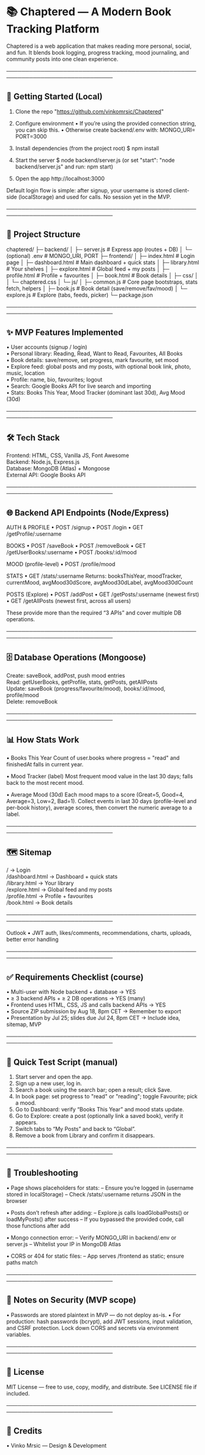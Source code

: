 # 📚 Chaptered — A Modern Book Tracking Platform

Chaptered is a web application that makes reading more personal, social, and fun.
It blends book logging, progress tracking, mood journaling, and community posts
into one clean experience.

──────────────────────────────────────────────────────────────────────────────

## 🚀 Getting Started (Local)

1) Clone the repo "https://github.com/vinkomrsic/Chaptered"

2) Configure environment
   • If you’re using the provided connection string, you can skip this.
   • Otherwise create backend/.env with:
   MONGO_URI=<your-mongodb-uri>
   PORT=3000

3) Install dependencies (from the project root)
   $ npm install

4) Start the server
   $ node backend/server.js
   (or set "start": "node backend/server.js" and run: npm start)

5) Open the app
   http://localhost:3000

Default login flow is simple: after signup, your username is stored client-side
(localStorage) and used for calls. No session yet in the MVP.

──────────────────────────────────────────────────────────────────────────────

## 🧱 Project Structure

chaptered/
├─ backend/
│  ├─ server.js               # Express app (routes + DB)
│  └─ (optional) .env         # MONGO_URI, PORT
├─ frontend/
│  ├─ index.html              # Login page
│  ├─ dashboard.html          # Main dashboard + quick stats
│  ├─ library.html            # Your shelves
│  ├─ explore.html            # Global feed + my posts
│  ├─ profile.html            # Profile + favourites
│  ├─ book.html               # Book details
│  ├─ css/
│  │  └─ chaptered.css
│  └─ js/
│     ├─ common.js            # Core page bootstraps, stats fetch, helpers
│     ├─ book.js              # Book detail (save/remove/fav/mood)
│     └─ explore.js           # Explore (tabs, feeds, picker)
└─ package.json

──────────────────────────────────────────────────────────────────────────────

## ✨ MVP Features Implemented

• User accounts (signup / login)  
• Personal library: Reading, Read, Want to Read, Favourites, All Books  
• Book details: save/remove, set progress, mark favourite, set mood  
• Explore feed: global posts and my posts, with optional book link, photo, music, location  
• Profile: name, bio, favourites; logout  
• Search: Google Books API for live search and importing  
• Stats: Books This Year, Mood Tracker (dominant last 30d), Avg Mood (30d)

──────────────────────────────────────────────────────────────────────────────

## 🛠️ Tech Stack

Frontend: HTML, CSS, Vanilla JS, Font Awesome  
Backend: Node.js, Express.js  
Database: MongoDB (Atlas) + Mongoose  
External API: Google Books API

──────────────────────────────────────────────────────────────────────────────

## 🌐 Backend API Endpoints (Node/Express)

AUTH & PROFILE
• POST   /signup
• POST   /login
• GET    /getProfile/:username

BOOKS
• POST   /saveBook
• POST   /removeBook
• GET    /getUserBooks/:username
• POST   /books/:id/mood

MOOD (profile-level)
• POST   /profile/mood

STATS
• GET    /stats/:username
Returns: booksThisYear, moodTracker, currentMood,
avgMood30dScore, avgMood30dLabel, avgMood30dCount

POSTS (Explore)
• POST   /addPost
• GET    /getPosts/:username          (newest first)
• GET    /getAllPosts                 (newest first, across all users)

These provide more than the required “3 APIs” and cover multiple DB operations.

──────────────────────────────────────────────────────────────────────────────

## 🗄️ Database Operations (Mongoose)

Create: saveBook, addPost, push mood entries  
Read: getUserBooks, getProfile, stats, getPosts, getAllPosts  
Update: saveBook (progress/favourite/mood), books/:id/mood, profile/mood  
Delete: removeBook

──────────────────────────────────────────────────────────────────────────────

## 📊 How Stats Work

• Books This Year
Count of user.books where progress = "read" and finishedAt falls in current year.

• Mood Tracker (label)
Most frequent mood value in the last 30 days; falls back to the most recent mood.

• Average Mood (30d)
Each mood maps to a score (Great=5, Good=4, Average=3, Low=2, Bad=1).
Collect events in last 30 days (profile-level and per-book history), average scores,
then convert the numeric average to a label.

──────────────────────────────────────────────────────────────────────────────

## 🗺️ Sitemap

/                  → Login  
/dashboard.html    → Dashboard + quick stats  
/library.html      → Your library  
/explore.html      → Global feed and my posts  
/profile.html      → Profile + favourites  
/book.html         → Book details

──────────────────────────────────────────────────────────────────────────────

Outlook
• JWT auth, likes/comments, recommendations, charts, uploads, better error handling

──────────────────────────────────────────────────────────────────────────────

## ✅ Requirements Checklist (course)

• Multi-user with Node backend + database                 → YES  
• ≥ 3 backend APIs + ≥ 2 DB operations                     → YES (many)  
• Frontend uses HTML, CSS, JS and calls backend APIs       → YES  
• Source ZIP submission by Aug 18, 8pm CET                 → Remember to export  
• Presentation by Jul 25; slides due Jul 24, 8pm CET       → Include idea, sitemap, MVP

──────────────────────────────────────────────────────────────────────────────

## 🧪 Quick Test Script (manual)

1) Start server and open the app.
2) Sign up a new user, log in.
3) Search a book using the search bar; open a result; click Save.
4) In book page: set progress to "read" or "reading"; toggle Favourite; pick a mood.
5) Go to Dashboard: verify “Books This Year” and mood stats update.
6) Go to Explore: create a post (optionally link a saved book), verify it appears.
7) Switch tabs to “My Posts” and back to “Global”.
8) Remove a book from Library and confirm it disappears.

──────────────────────────────────────────────────────────────────────────────

## 🧯 Troubleshooting

• Page shows placeholders for stats:
– Ensure you’re logged in (username stored in localStorage)
– Check /stats/:username returns JSON in the browser

• Posts don’t refresh after adding:
– Explore.js calls loadGlobalPosts() or loadMyPosts() after success
– If you bypassed the provided code, call those functions after add

• Mongo connection error:
– Verify MONGO_URI in backend/.env or server.js
– Whitelist your IP in MongoDB Atlas

• CORS or 404 for static files:
– App serves /frontend as static; ensure paths match

──────────────────────────────────────────────────────────────────────────────

## 🔐 Notes on Security (MVP scope)

• Passwords are stored plaintext in MVP — do not deploy as-is.
• For production: hash passwords (bcrypt), add JWT sessions, input validation,
and CSRF protection. Lock down CORS and secrets via environment variables.

──────────────────────────────────────────────────────────────────────────────

## 📄 License

MIT License — free to use, copy, modify, and distribute. See LICENSE file if included.

──────────────────────────────────────────────────────────────────────────────

## 👥 Credits

• Vinko Mrsic — Design & Development